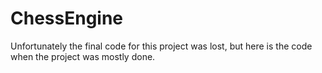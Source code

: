 # ChessEngine

Unfortunately the final code for this project was lost, but here is the code when the project was mostly done.
